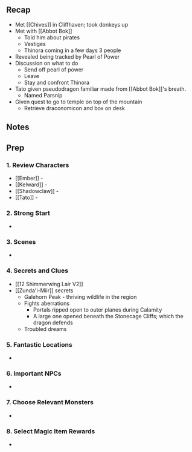 
## Recap

* Met [[Chives]] in Cliffhaven; took donkeys up
* Met with [[Abbot Bok]]
	* Told him about pirates
	* Vestiges
	* Thinora coming in a few days 3 people
* Revealed being tracked by Pearl of Power
* Discussion on what to do
	* Send off pearl of power
	* Leave
	* Stay and confront Thinora
* Tato given pseudodragon familiar made from [[Abbot Bok]]'s breath.
	* Named Parsnip
* Given quest to go to temple on top of the mountain
	* Retrieve draconomicon and box on desk
## Notes
## Prep
### 1. Review Characters

* [[Ember]] - 
* [[Kelward]] -
* [[Shadowclaw]] - 
* [[Tato]] - 

### 2. Strong Start

* 

### 3. Scenes

* 

### 4. Secrets and Clues

* [[12 Shimmerwing Lair V2]]
* [[Zunda'i-Miir]] secrets
	* Galehorn Peak - thriving wildlife in the region
	* Fights aberrations
		* Portals ripped open to outer planes during Calamity
		* A large one opened beneath the Stonecage Cliffs; which the dragon defends
	* Troubled dreams

### 5. Fantastic Locations

* 

### 6. Important NPCs

* 

### 7. Choose Relevant Monsters

* 

### 8. Select Magic Item Rewards

* 
